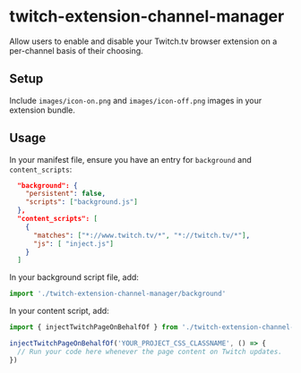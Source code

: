 # twitch-extension-channel-manager

Allow users to enable and disable your Twitch.tv browser extension on a per-channel basis of their choosing.

## Setup

Include `images/icon-on.png` and `images/icon-off.png` images in your extension bundle.

## Usage

In your manifest file, ensure you have an entry for `background` and `content_scripts`:
```json
  "background": {
    "persistent": false,
    "scripts": ["background.js"]
  },
  "content_scripts": [
    {
      "matches": ["*://www.twitch.tv/*", "*://twitch.tv/*"],
      "js": [ "inject.js"]
    }
  ]
```

In your background script file, add:
```js
import './twitch-extension-channel-manager/background'
```

In your content script, add:
```js
import { injectTwitchPageOnBehalfOf } from './twitch-extension-channel-manager/inject'

injectTwitchPageOnBehalfOf('YOUR_PROJECT_CSS_CLASSNAME', () => {
  // Run your code here whenever the page content on Twitch updates.
})
```
